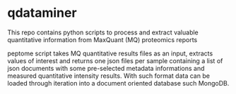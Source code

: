 # qdataminer

This repo contains python scripts to process and extract valuable quantitative information from MaxQuant (MQ) proteomics reports

peptome script takes MQ quantitative results files as an input, extracts values of interest and returns one json files per sample containing a list of json documents with some pre-selected metadata informations and measured quantitative intensity results. With such format data can be loaded through iteration into a document oriented database such MongoDB.
